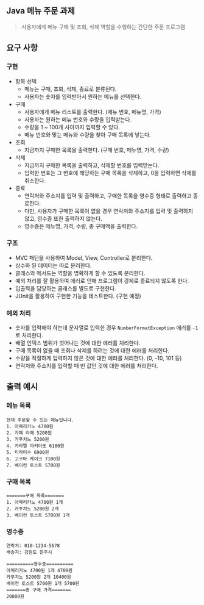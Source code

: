 ## Java 메뉴 주문 과제

> 사용자에게 메뉴 구매 및 조회, 삭제 역할을 수행하는 간단한 주문 프로그램

## 요구 사항

### 구현

* 항목 선택
  * 메뉴는 구매, 조회, 삭제, 종료로 분류된다.
  * 사용자는 숫자를 입력받아서 원하는 메뉴를 선택한다.
* 구매
  * 사용자에게 메뉴 리스트를 출력한다. (메뉴 번호, 메뉴명, 가격)
  * 사용자는 원하는 메뉴 번호와 수량을 입력받는다.
  * 수량을 1 ~ 100개 사이까지 입력할 수 있다.
  * 메뉴 번호와 맞는 메뉴와 수량을 찾아 구매 목록에 넣는다.
* 조회
  * 지금까지 구매한 목록을 출력한다. (구매 번호, 메뉴명, 가격, 수량)
* 삭제
  * 지금까지 구매한 목록을 출력하고, 삭제할 번호를 입력받는다.
  * 입력한 번호는 그 번호에 해당하는 구매 목록을 삭제하고, 0을 입력하면 삭제를 취소한다.
* 종료
  * 연락처와 주소지를 입력 및 출력하고, 구매한 목록을 영수증 형태로 출력하고 종료한다.
  * 다만, 사용자가 구매한 목록이 없을 경우 연락처와 주소지를 입력 및 출력하지 않고, 영수증 또한 출력하지 않는다.
  * 영수증은 메뉴명, 가격, 수량, 총 구매액을 출력한다.

### 구조

* MVC 패턴을 사용하여 Model, View, Controller로 분리한다.
* 상수화 된 데이터는 따로 분리한다.
* 클래스와 메서드는 역할을 명확하게 할 수 있도록 분리한다.
* 예외 처리를 잘 활용하여 에러로 인해 프로그램이 강제로 종료되지 않도록 한다.
* 입출력을 담당하는 클래스를 별도로 구현한다.
* JUnit을 활용하여 구현한 기능을 테스트한다. (구현 예정)

### 예외 처리

* 숫자를 입력해야 하는데 문자열로 입력한 경우 `NumberFormatException` 에러를 `-1`로 처리한다.
* 배열 인덱스 범위가 벗어나는 것에 대한 에러를 처리한다.
* 구매 목록이 없을 때 조회나 삭제를 하려는 것에 대한 에러를 처리한다.
* 수량을 적절하게 입력하지 않은 것에 대한 에러를 처리한다. (0, -10, 101 등)
* 연락처와 주소지를 입력할 때 빈 값인 것에 대한 에러를 처리한다.

## 출력 예시

### 메뉴 목록

```
현재 주문할 수 있는 메뉴입니다.
1. 아메리카노 4700원
2. 카페 라떼 5200원
3. 카푸치노 5200원
4. 카라멜 마키야또 6100원
5. 티라미수 6900원
6. 고구마 케이크 7100원
7. 베이컨 토스트 5700원
```

### 구매 목록

```
=======구매 목록=======
1. 아메리카노 4700원 1개
2. 카푸치노 5200원 2개
3. 베이컨 토스트 5700원 1개
```

### 영수증

```
연락처: 010-1234-5678
배송지: 강원도 원주시

==========영수증==========
아메리카노 4700원 1개 4700원
카푸치노 5200원 2개 10400원
베이컨 토스트 5700원 1개 5700원
=======총 구매 가격=======
20800원
```
